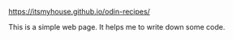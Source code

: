 https://itsmyhouse.github.io/odin-recipes/

This is a simple web page.
It helps me to write down some code.

